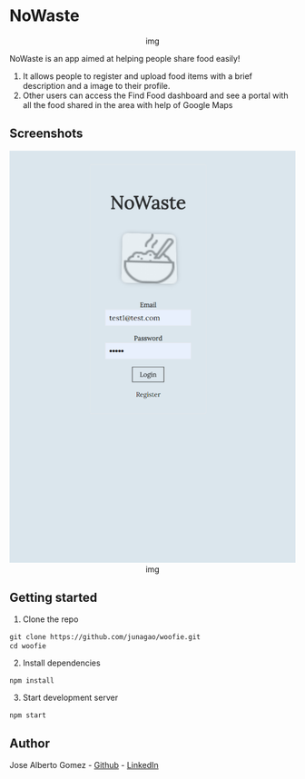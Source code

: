 # NoWaste

<p align="center">
img
</p>



NoWaste is an app aimed at helping people share food easily!

1. It allows people to register and upload food items with a brief description and a image to their profile.
2. Other users can access the Find Food dashboard and see a portal with all the food shared in the area with help of Google Maps

## Screenshots

<p align="center">
<img src="Images/Login.png"/>
img
</p>


## Getting started

1. Clone the repo

```
git clone https://github.com/junagao/woofie.git
cd woofie
```

2. Install dependencies
```
npm install
```

3. Start development server
```
npm start
```

## Author
Jose Alberto Gomez - [Github](https://github.com/Josequesada9393) - [LinkedIn](https://www.linkedin.com/in/jos%C3%A9-alberto-g%C3%B3mez-55aa63117/)
